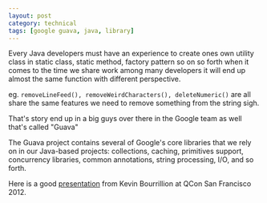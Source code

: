```yaml
---
layout: post
category: technical
tags: [google guava, java, library]
---
```


<p>
Every Java developers must have an experience to create ones own utility class in static class, static method, factory pattern so on so forth when it comes to the time we share work among many developers it will end up almost the same function with different perspective. </p>

<p>
eg. <code>removeLineFeed(), removeWeirdCharacters(), deleteNumeric()</code> are all share the same features we need to remove something from the string sigh.</p>

<p>That's story end up in a big guys over there in the Google team as well that's called "Guava"</p>

<p>The Guava project contains several of Google's core libraries that we rely on in our Java-based projects: collections, caching, primitives support, concurrency libraries, common annotations, string processing, I/O, and so forth.</p>

<p>
Here is a good <a href="https://www.infoq.com/presentations/Guava">presentation</a> from Kevin Bourrillion at QCon San Francisco 2012.
</p>
